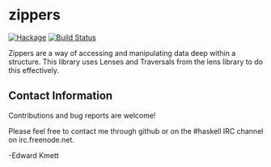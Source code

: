 zippers
===

[![Hackage](https://img.shields.io/hackage/v/zippers.svg)](https://hackage.haskell.org/package/zippers) [![Build Status](https://secure.travis-ci.org/ekmett/zippers.png?branch=master)](http://travis-ci.org/ekmett/zippers)

Zippers are a way of accessing and manipulating data deep within a structure. This library uses Lenses and Traversals from the lens library to do this effectively.


Contact Information
-------------------

Contributions and bug reports are welcome!

Please feel free to contact me through github or on the #haskell IRC channel on irc.freenode.net.

-Edward Kmett
